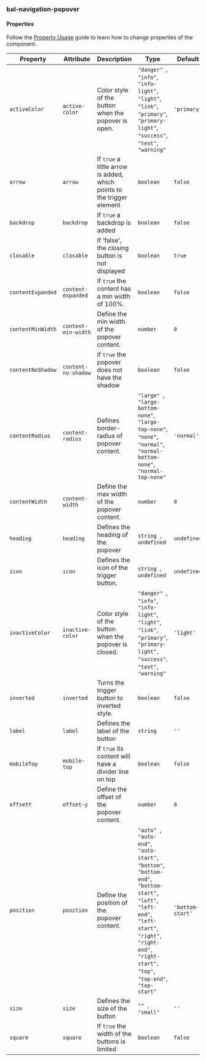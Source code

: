 ### bal-navigation-popover
 
#### Properties

Follow the [Property Usage](https://design.baloise.dev/?path=/docs/implementation-property--page) guide to learn how to change properties of the component.

| Property          | Attribute           | Description                                                            | Type                                                                                                                                                                                                                                     | Default          |
| ----------------- | ------------------- | ---------------------------------------------------------------------- | ---------------------------------------------------------------------------------------------------------------------------------------------------------------------------------------------------------------------------------------- | ---------------- |
| `activeColor`     | `active-color`      | Color style of the button when the popover is open.                    | `"danger" `, ` "info" `, ` "info-light" `, ` "light" `, ` "link" `, ` "primary" `, ` "primary-light" `, ` "success" `, ` "text" `, ` "warning"`                                                                                          | `'primary'`      |
| `arrow`           | `arrow`             | If `true` a little arrow is added, which points to the trigger element | `boolean`                                                                                                                                                                                                                                | `false`          |
| `backdrop`        | `backdrop`          | If `true` a backdrop is added                                          | `boolean`                                                                                                                                                                                                                                | `false`          |
| `closable`        | `closable`          | If 'false', the closing button is not displayed                        | `boolean`                                                                                                                                                                                                                                | `true`           |
| `contentExpanded` | `content-expanded`  | If `true` the content has a min width of 100%.                         | `boolean`                                                                                                                                                                                                                                | `false`          |
| `contentMinWidth` | `content-min-width` | Define the min width of the popover content.                           | `number`                                                                                                                                                                                                                                 | `0`              |
| `contentNoShadow` | `content-no-shadow` | If `true` the popover does not have the shadow                         | `boolean`                                                                                                                                                                                                                                | `false`          |
| `contentRadius`   | `content-radius`    | Defines border-radius of popover content.                              | `"large" `, ` "large-bottom-none" `, ` "large-top-none" `, ` "none" `, ` "normal" `, ` "normal-bottom-none" `, ` "normal-top-none"`                                                                                                      | `'normal'`       |
| `contentWidth`    | `content-width`     | Define the max width of the popover content.                           | `number`                                                                                                                                                                                                                                 | `0`              |
| `heading`         | `heading`           | Defines the heading of the popover                                     | `string `, ` undefined`                                                                                                                                                                                                                  | `undefined`      |
| `icon`            | `icon`              | Defines the icon of the trigger button.                                | `string `, ` undefined`                                                                                                                                                                                                                  | `undefined`      |
| `inactiveColor`   | `inactive-color`    | Color style of the button when the popover is closed.                  | `"danger" `, ` "info" `, ` "info-light" `, ` "light" `, ` "link" `, ` "primary" `, ` "primary-light" `, ` "success" `, ` "text" `, ` "warning"`                                                                                          | `'light'`        |
| `inverted`        | `inverted`          | Turns the trigger button to inverted style.                            | `boolean`                                                                                                                                                                                                                                | `false`          |
| `label`           | `label`             | Defines the label of the button                                        | `string`                                                                                                                                                                                                                                 | `''`             |
| `mobileTop`       | `mobile-top`        | If `true` its content will have a divider line on top                  | `boolean`                                                                                                                                                                                                                                | `false`          |
| `offsetY`         | `offset-y`          | Define the offset of the popover content.                              | `number`                                                                                                                                                                                                                                 | `0`              |
| `position`        | `position`          | Define the position of the popover content.                            | `"auto" `, ` "auto-end" `, ` "auto-start" `, ` "bottom" `, ` "bottom-end" `, ` "bottom-start" `, ` "left" `, ` "left-end" `, ` "left-start" `, ` "right" `, ` "right-end" `, ` "right-start" `, ` "top" `, ` "top-end" `, ` "top-start"` | `'bottom-start'` |
| `size`            | `size`              | Defines the size of the button                                         | `"" `, ` "small"`                                                                                                                                                                                                                        | `''`             |
| `square`          | `square`            | If `true` the width of the buttons is limited                          | `boolean`                                                                                                                                                                                                                                | `false`          |


 